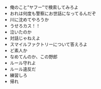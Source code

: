 * 俺のこと”ヤフー”で検索してみろよ
* おれは何度も警察にお世話になってるんだぞ
* 川に沈めてやろうか
* うせろカス！！
* 泣いたのか
* 対話じゃねえよ
* スマイルファクトリーについて答えろよ
* ど素人か
* なめてんのか、この野郎
* ルール守れよ
* ルール違反だ
* 練習しろ
* 帰れ


